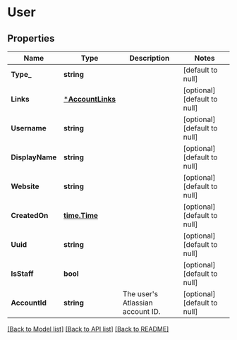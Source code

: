 # User

## Properties
Name | Type | Description | Notes
------------ | ------------- | ------------- | -------------
**Type_** | **string** |  | [default to null]
**Links** | [***AccountLinks**](account_links.md) |  | [optional] [default to null]
**Username** | **string** |  | [optional] [default to null]
**DisplayName** | **string** |  | [optional] [default to null]
**Website** | **string** |  | [optional] [default to null]
**CreatedOn** | [**time.Time**](time.Time.md) |  | [optional] [default to null]
**Uuid** | **string** |  | [optional] [default to null]
**IsStaff** | **bool** |  | [optional] [default to null]
**AccountId** | **string** | The user&#39;s Atlassian account ID. | [optional] [default to null]

[[Back to Model list]](../README.md#documentation-for-models) [[Back to API list]](../README.md#documentation-for-api-endpoints) [[Back to README]](../README.md)


